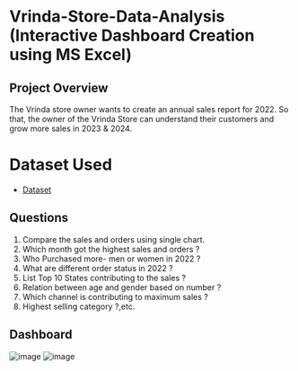 # Vrinda-Store-Data-Analysis (Interactive Dashboard Creation using MS Excel)
## Project Overview
The Vrinda store owner wants to create an annual sales report for 2022. So that, the owner of the Vrinda Store can understand their customers and grow more sales in 2023 & 2024.
# Dataset Used
- <a href="https://github.com/Aajtakk/DataExplorer/blob/main/Vrinda%20Store%20Data%20Analysis-Excel.xlsx">Dataset</a>
## Questions
1. Compare the sales and orders using single chart.
2. Which month got the highest sales and orders ?
3. Who Purchased more- men or women in 2022 ?
4. What are different order status in 2022 ?
5. List Top 10 States contributing to the sales ?
6. Relation between age and gender based on number ?
7. Which channel is contributing to maximum sales ?
8. Highest selling category ?,etc.
## Dashboard
![image](https://github.com/user-attachments/assets/ac2da3ba-21be-449c-bfc6-b8e7b09cbd2b)
![image](https://github.com/user-attachments/assets/0ec82ae2-4d83-4ebd-beb0-885f8c566bf4)

